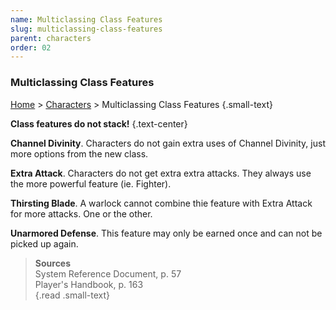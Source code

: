 ```yaml
---
name: Multiclassing Class Features
slug: multiclassing-class-features
parent: characters
order: 02
---
```

### Multiclassing Class Features
[Home](dm-operations-center) > [Characters](characters) > Multiclassing Class Features {.small-text}

**Class features do not stack!** {.text-center}

**Channel Divinity**. Characters do not gain extra uses of Channel Divinity, just more options from the new class.<br/>

**Extra Attack**. Characters do not get extra extra attacks. They always use the more powerful feature (ie. Fighter). 

**Thirsting Blade**. A warlock cannot combine thie feature with Extra Attack for more attacks. One or the other.

**Unarmored Defense**. This feature may only be earned once and can not be picked up again.

> **Sources** <br/>
> System Reference Document, p. 57<br/>
> Player's Handbook, p. 163<br/>
{.read .small-text}